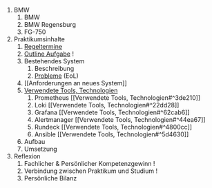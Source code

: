 1. BMW
	1. BMW
	2. BMW Regensburg
	3. FG-750
2. Praktikumsinhalte
	1. [Regeltermine](Regeltermine.md)
	2. [Outline Aufgabe](Outline%20Aufgabe.md) !
	3. Bestehendes System
		1. Beschreibung
		2. [Probleme](Probleme.md) (EoL)
	4. [[Anforderungen an neues System]]
	5.  [Verwendete Tools, Technologien](Verwendete%20Tools,%20Technologien.md)
		1. Prometheus 
		   [[Verwendete Tools, Technologien#^3de210]]
		2. Loki 
		   [[Verwendete Tools, Technologien#^22dd28]]
		3. Grafana 
		   [[Verwendete Tools, Technologien#^62cab6]]
		4. Alertmanager 
		   [[Verwendete Tools, Technologien#^44ea67]]
		5. Rundeck 
		   [[Verwendete Tools, Technologien#^4800cc]]
		6. Ansible 
		   [[Verwendete Tools, Technologien#^5d4630]]
	6. Aufbau
	7. Umsetzung
3. Reflexion
	1. Fachlicher & Persönlicher Kompetenzgewinn !
	2. Verbindung zwischen Praktikum und Studium !
	3. Persönliche Bilanz